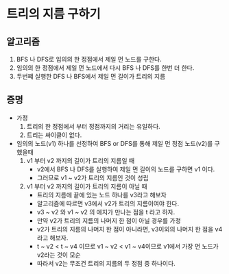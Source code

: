# 트리의 지름 구하기

## 알고리즘
1. BFS 나 DFS로 임의의 한 정점에서 제일 먼 노드를 구한다.
2. 임의의 한 정점에서 제일 먼 노드에서 다시 BFS 나 DFS를 한번 더 한다.
3. 두번쨰 실행한 DFS 나 BFS에서 제일 먼 길이가 트리의 지름

## 증명
- 가정 
  1. 트리의 한 정점에서 부터 정점까지의 거리는 유일하다.
  2. 트리는 싸이클이 없다.
- 임의의 노드(v1) 하나를 선정하여 BFS or DFS를 통해 제일 먼 정점 노드(v2)를 구했을때 
  1. v1 부터 v2 까지의 길이가 트리의 지름일 때 
     - v2에서 BFS 나 DFS를 실행하여 제일 먼 길이의 노드를 구하면 v1 이다.
     - 그러므로 v1 ~ v2가 트리의 지름인 것이 성립
  2. v1 부터 v2 까지의 길이가 트리의 지름이 아닐 때
     - 트리의 지름에 끝에 있는 노드 하나를 v3라고 해보자
     - 알고리즘에 따르면 v3에서 v2가 트리의 지름이여야 한다.
     - v3 ~ v2 와 v1 ~ v2 의 에지가 만나는 점을 t 라고 하자.
     - 만약 v2가 트리의 지름의 나머지 한 점이 아닐 경우를 가정
     - v2가 트리의 지름의 나머지 한 점이 아니라면, v3이외의 나머지 한 점을 v4라고 해보자.
     - t ~ v2 < t ~ v4 이므로 v1 ~ v2 < v1 ~ v4이므로 v1에서 가장 먼 노드가 v2라는 것이 모순
     - 따라서 v2는 무조건 트리의 지름의 두 정점 중 하나이다.
